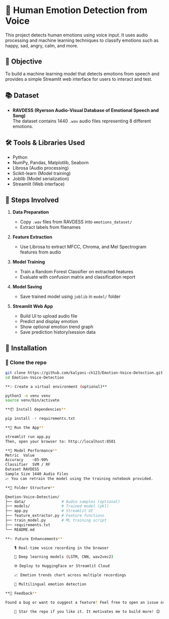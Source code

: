 # 🎤 Human Emotion Detection from Voice

This project detects human emotions using voice input. It uses audio processing and machine learning techniques to classify emotions such as happy, sad, angry, calm, and more.

## 📌 Objective

To build a machine learning model that detects emotions from speech and provides a simple Streamlit web interface for users to interact and test.

## 📚 Dataset

- **RAVDESS (Ryerson Audio-Visual Database of Emotional Speech and Song)**  
  The dataset contains 1440 `.wav` audio files representing 8 different emotions.

## 🛠️ Tools & Libraries Used

- Python
- NumPy, Pandas, Matplotlib, Seaborn
- Librosa (Audio processing)
- Scikit-learn (Model training)
- Joblib (Model serialization)
- Streamlit (Web interface)

## 🚀 Steps Involved

1. **Data Preparation**
   - Copy `.wav` files from RAVDESS into `emotions_dataset/`
   - Extract labels from filenames

2. **Feature Extraction**
   - Use Librosa to extract MFCC, Chroma, and Mel Spectrogram features from audio

3. **Model Training**
   - Train a Random Forest Classifier on extracted features
   - Evaluate with confusion matrix and classification report

4. **Model Saving**
   - Save trained model using `joblib` in `model/` folder

5. **Streamlit Web App**
   - Build UI to upload audio file
   - Predict and display emotion
   - Show optional emotion trend graph
   - Save prediction history/session data
  
  ## 🔧 Installation

### 🔗 Clone the repo
```bash
git clone https://github.com/kalyani-ch123/Emotion-Voice-Detection.git
cd Emotion-Voice-Detection

**💡 Create a virtual environment (optional)**

python3 -m venv venv
source venv/bin/activate

**📦 Install dependencies**

pip install -r requirements.txt

**🚀 Run the App**

streamlit run app.py
Then, open your browser to: http://localhost:8501

**🧪 Model Performance**
Metric	Value
Accuracy	~85-90%
Classifier	SVM / RF
Dataset	RAVDESS
Sample Size	1440 Audio Files
📈 You can retrain the model using the training notebook provided.

**📂 Folder Structure**

Emotion-Voice-Detection/
├── data/                # Audio samples (optional)
├── models/              # Trained model (pkl)
├── app.py               # Streamlit UI
├── feature_extractor.py # Feature functions
├── train_model.py       # ML training script
├── requirements.txt
└── README.md

**✨ Future Enhancements**

    🎙️ Real-time voice recording in the browser

    🤖 Deep learning models (LSTM, CNN, wav2vec2)

    🌐 Deploy to HuggingFace or Streamlit Cloud

    📈 Emotion trends chart across multiple recordings

    🔄 Multilingual emotion detection

**💬 Feedback**

Found a bug or want to suggest a feature? Feel free to open an issue or a pull request!

    🌟 Star the repo if you like it. It motivates me to build more! 😊



